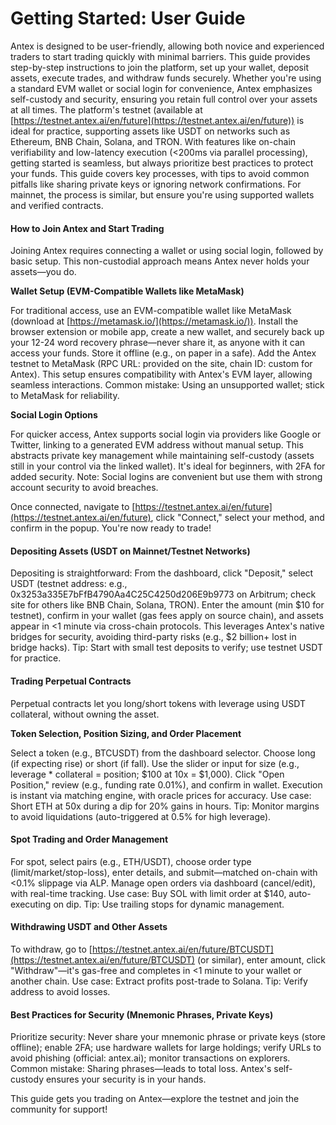 # Getting Started: User Guide

Antex is designed to be user-friendly, allowing both novice and experienced traders to start trading quickly with minimal barriers. This guide provides step-by-step instructions to join the platform, set up your wallet, deposit assets, execute trades, and withdraw funds securely. Whether you're using a standard EVM wallet or social login for convenience, Antex emphasizes self-custody and security, ensuring you retain full control over your assets at all times. The platform's testnet (available at [https://testnet.antex.ai/en/future](https://testnet.antex.ai/en/future)) is ideal for practice, supporting assets like USDT on networks such as Ethereum, BNB Chain, Solana, and TRON. With features like on-chain verifiability and low-latency execution (<200ms via parallel processing), getting started is seamless, but always prioritize best practices to protect your funds. This guide covers key processes, with tips to avoid common pitfalls like sharing private keys or ignoring network confirmations. For mainnet, the process is similar, but ensure you're using supported wallets and verified contracts.

#### How to Join Antex and Start Trading

Joining Antex requires connecting a wallet or using social login, followed by basic setup. This non-custodial approach means Antex never holds your assets—you do.

**Wallet Setup (EVM-Compatible Wallets like MetaMask)**

For traditional access, use an EVM-compatible wallet like MetaMask (download at [https://metamask.io/](https://metamask.io/)). Install the browser extension or mobile app, create a new wallet, and securely back up your 12-24 word recovery phrase—never share it, as anyone with it can access your funds. Store it offline (e.g., on paper in a safe). Add the Antex testnet to MetaMask (RPC URL: provided on the site, chain ID: custom for Antex). This setup ensures compatibility with Antex's EVM layer, allowing seamless interactions. Common mistake: Using an unsupported wallet; stick to MetaMask for reliability.

**Social Login Options**

For quicker access, Antex supports social login via providers like Google or Twitter, linking to a generated EVM address without manual setup. This abstracts private key management while maintaining self-custody (assets still in your control via the linked wallet). It's ideal for beginners, with 2FA for added security. Note: Social logins are convenient but use them with strong account security to avoid breaches.

Once connected, navigate to [https://testnet.antex.ai/en/future](https://testnet.antex.ai/en/future), click "Connect," select your method, and confirm in the popup. You're now ready to trade!

#### Depositing Assets (USDT on Mainnet/Testnet Networks)

Depositing is straightforward: From the dashboard, click "Deposit," select USDT (testnet address: e.g., 0x3253a335E7bFfB4790Aa4C25C4250d206E9b9773 on Arbitrum; check site for others like BNB Chain, Solana, TRON). Enter the amount (min $10 for testnet), confirm in your wallet (gas fees apply on source chain), and assets appear in <1 minute via cross-chain protocols. This leverages Antex's native bridges for security, avoiding third-party risks (e.g., $2 billion+ lost in bridge hacks). Tip: Start with small test deposits to verify; use testnet USDT for practice.

#### Trading Perpetual Contracts

Perpetual contracts let you long/short tokens with leverage using USDT collateral, without owning the asset.

**Token Selection, Position Sizing, and Order Placement**

Select a token (e.g., BTCUSDT) from the dashboard selector. Choose long (if expecting rise) or short (if fall). Use the slider or input for size (e.g., leverage \* collateral = position; $100 at 10x = $1,000). Click "Open Position," review (e.g., funding rate 0.01%), and confirm in wallet. Execution is instant via matching engine, with oracle prices for accuracy. Use case: Short ETH at 50x during a dip for 20% gains in hours. Tip: Monitor margins to avoid liquidations (auto-triggered at 0.5% for high leverage).

#### Spot Trading and Order Management

For spot, select pairs (e.g., ETH/USDT), choose order type (limit/market/stop-loss), enter details, and submit—matched on-chain with <0.1% slippage via ALP. Manage open orders via dashboard (cancel/edit), with real-time tracking. Use case: Buy SOL with limit order at $140, auto-executing on dip. Tip: Use trailing stops for dynamic management.

#### Withdrawing USDT and Other Assets

To withdraw, go to [https://testnet.antex.ai/en/future/BTCUSDT](https://testnet.antex.ai/en/future/BTCUSDT) (or similar), enter amount, click "Withdraw"—it's gas-free and completes in <1 minute to your wallet or another chain. Use case: Extract profits post-trade to Solana. Tip: Verify address to avoid losses.

#### Best Practices for Security (Mnemonic Phrases, Private Keys)

Prioritize security: Never share your mnemonic phrase or private keys (store offline); enable 2FA; use hardware wallets for large holdings; verify URLs to avoid phishing (official: antex.ai); monitor transactions on explorers. Common mistake: Sharing phrases—leads to total loss. Antex's self-custody ensures your security is in your hands.

This guide gets you trading on Antex—explore the testnet and join the community for support!
